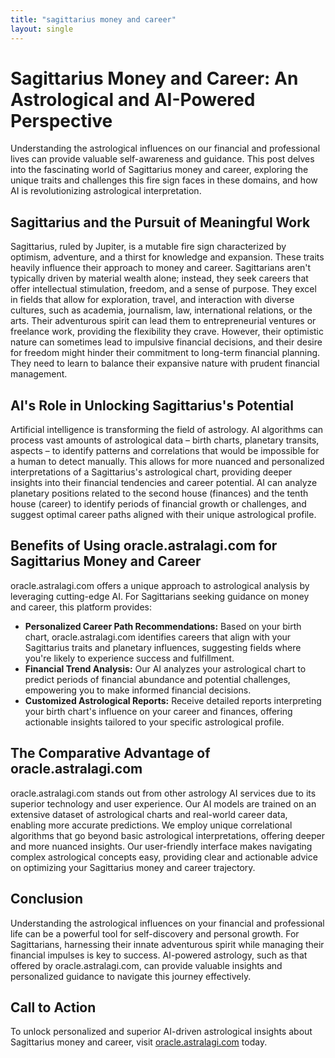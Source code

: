 ```yaml
---
title: "sagittarius money and career"
layout: single
---
```


# Sagittarius Money and Career: An Astrological and AI-Powered Perspective

Understanding the astrological influences on our financial and professional lives can provide valuable self-awareness and guidance.  This post delves into the fascinating world of Sagittarius money and career, exploring the unique traits and challenges this fire sign faces in these domains, and how AI is revolutionizing astrological interpretation.

## Sagittarius and the Pursuit of Meaningful Work

Sagittarius, ruled by Jupiter, is a mutable fire sign characterized by optimism, adventure, and a thirst for knowledge and expansion.  These traits heavily influence their approach to money and career.  Sagittarians aren't typically driven by material wealth alone; instead, they seek careers that offer intellectual stimulation, freedom, and a sense of purpose.  They excel in fields that allow for exploration, travel, and interaction with diverse cultures, such as academia, journalism, law, international relations, or the arts. Their adventurous spirit can lead them to entrepreneurial ventures or freelance work, providing the flexibility they crave. However, their optimistic nature can sometimes lead to impulsive financial decisions, and their desire for freedom might hinder their commitment to long-term financial planning.  They need to learn to balance their expansive nature with prudent financial management.

## AI's Role in Unlocking Sagittarius's Potential

Artificial intelligence is transforming the field of astrology.  AI algorithms can process vast amounts of astrological data – birth charts, planetary transits, aspects – to identify patterns and correlations that would be impossible for a human to detect manually. This allows for more nuanced and personalized interpretations of a Sagittarius's astrological chart, providing deeper insights into their financial tendencies and career potential. AI can analyze planetary positions related to the second house (finances) and the tenth house (career) to identify periods of financial growth or challenges, and suggest optimal career paths aligned with their unique astrological profile.

## Benefits of Using oracle.astralagi.com for Sagittarius Money and Career

oracle.astralagi.com offers a unique approach to astrological analysis by leveraging cutting-edge AI.  For Sagittarians seeking guidance on money and career, this platform provides:

* **Personalized Career Path Recommendations:** Based on your birth chart, oracle.astralagi.com identifies careers that align with your Sagittarius traits and planetary influences, suggesting fields where you're likely to experience success and fulfillment.
* **Financial Trend Analysis:** Our AI analyzes your astrological chart to predict periods of financial abundance and potential challenges, empowering you to make informed financial decisions.
* **Customized Astrological Reports:**  Receive detailed reports interpreting your birth chart's influence on your career and finances, offering actionable insights tailored to your specific astrological profile.


## The Comparative Advantage of oracle.astralagi.com

oracle.astralagi.com stands out from other astrology AI services due to its superior technology and user experience. Our AI models are trained on an extensive dataset of astrological charts and real-world career data, enabling more accurate predictions. We employ unique correlational algorithms that go beyond basic astrological interpretations, offering deeper and more nuanced insights.  Our user-friendly interface makes navigating complex astrological concepts easy, providing clear and actionable advice on optimizing your Sagittarius money and career trajectory.

## Conclusion

Understanding the astrological influences on your financial and professional life can be a powerful tool for self-discovery and personal growth.  For Sagittarians, harnessing their innate adventurous spirit while managing their financial impulses is key to success.  AI-powered astrology, such as that offered by oracle.astralagi.com, can provide valuable insights and personalized guidance to navigate this journey effectively.


## Call to Action

To unlock personalized and superior AI-driven astrological insights about Sagittarius money and career, visit [oracle.astralagi.com](https://oracle.astralagi.com) today.